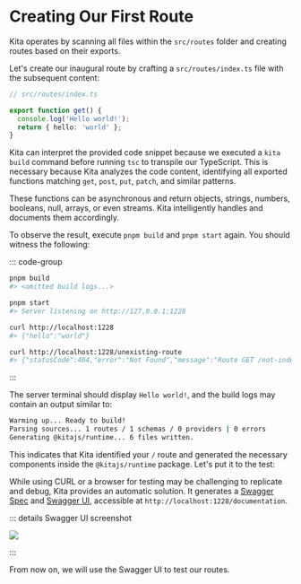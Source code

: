# Creating Our First Route

Kita operates by scanning all files within the `src/routes` folder and creating routes
based on their exports.

<!-- TODO: Add a link to a document explaining how to create a route -->

Let's create our inaugural route by crafting a `src/routes/index.ts` file with the
subsequent content:

```ts
// src/routes/index.ts

export function get() {
  console.log('Hello world!');
  return { hello: 'world' };
}
```

Kita can interpret the provided code snippet because we executed a `kita build` command
before running `tsc` to transpile our TypeScript. This is necessary because Kita analyzes
the code content, identifying all exported functions matching `get`, `post`, `put`,
`patch`, and similar patterns.

These functions can be asynchronous and return objects, strings, numbers, booleans, null,
arrays, or even streams. Kita intelligently handles and documents them accordingly.

To observe the result, execute `pnpm build` and `pnpm start` again. You should witness the
following:

::: code-group

```bash {2,5} [Terminal 1]
pnpm build
#> <omitted build logs...>

pnpm start
#> Server listening on http://127.0.0.1:1228
```

```bash {2,5} [Terminal 2]
curl http://localhost:1228
#> {"hello":"world"}

curl http://localhost:1228/unexisting-route
#> {"statusCode":404,"error":"Not Found","message":"Route GET /not-index not found"}
```

:::

The server terminal should display `Hello world!`, and the build logs may contain an
output similar to:

```sh
Warming up... Ready to build!
Parsing sources... 1 routes / 1 schemas / 0 providers | 0 errors
Generating @kitajs/runtime... 6 files written.
```

This indicates that Kita identified your `/` route and generated the necessary components
inside the `@kitajs/runtime` package. Let's put it to the test:

While using CURL or a browser for testing may be challenging to replicate and debug, Kita
provides an automatic solution. It generates a [Swagger Spec](https://swagger.io/) and
[Swagger UI](https://swagger.io/tools/swagger-ui/), accessible at
`http://localhost:1228/documentation`.

::: details Swagger UI screenshot

<img src="/learn/swagger-first-screenshot.png" />

:::

From now on, we will use the Swagger UI to test our routes.
